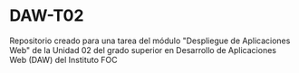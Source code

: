 # DAW-T02
Repositorio creado para una tarea del módulo "Despliegue de Aplicaciones Web" de la Unidad 02 del grado superior en Desarrollo de Aplicaciones Web (DAW) del Instituto FOC
